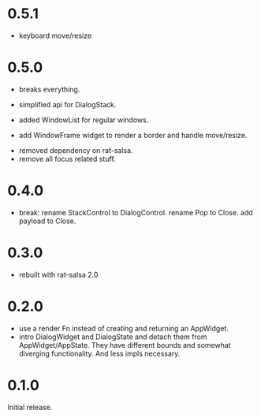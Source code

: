 # 0.5.1

* keyboard move/resize

# 0.5.0

* breaks everything.

* simplified api for DialogStack.
* added WindowList for regular windows.
* add WindowFrame widget to render a border and handle move/resize.

- removed dependency on rat-salsa.
- remove all focus related stuff.

# 0.4.0

* break: rename StackControl to DialogControl. rename Pop to Close. add payload to Close.

# 0.3.0

* rebuilt with rat-salsa 2.0

# 0.2.0

* use a render Fn instead of creating and returning an AppWidget.
* intro DialogWidget and DialogState and detach them from
  AppWidget/AppState. They have different bounds and somewhat diverging
  functionality. And less impls necessary.

# 0.1.0

Initial release.
